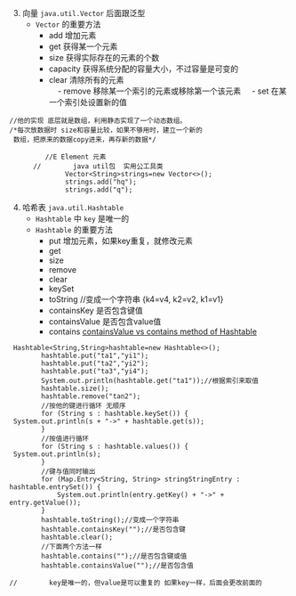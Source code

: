 3. 向量 `java.util.Vector` 后面跟泛型
    - `Vector` 的重要方法
        - add  增加元素
        - get  获得某一个元素
        - size  获得实际存在的元素的个数
        - capacity  获得系统分配的容量大小，不过容量是可变的
        - clear  清除所有的元素    
      - remove  移除某一个索引的元素或移除第一个该元素
      - set 在某一个索引处设置新的值
 ```
 //他的实现 底层就是数组，利用静态实现了一个动态数组。
 /*每次放数据时 size和容量比较，如果不够用时，建立一个新的
  数组，把原来的数据copy进来，再存新的数据*/
  
          //E Element 元素
       //        java util包  实用公工具类
               Vector<String>strings=new Vector<>();
               strings.add("hq");
               strings.add("q");

 ```
 4. 哈希表 `java.util.Hashtable`
     - `Hashtable` 中 `key` 是唯一的
     - `Hashtable` 的重要方法
         - put 增加元素，如果key重复，就修改元素
         - get
         - size
         - remove
         - clear
         - keySet
         - toString //变成一个字符串 {k4=v4, k2=v2, k1=v1}
         - containsKey 是否包含键值
         - containsValue  是否包含value值
         - contains [containsValue vs contains method of Hashtable](http://stackoverflow.com/a/25353244/3414180)
```
 Hashtable<String,String>hashtable=new Hashtable<>();
        hashtable.put("ta1","yi1");
        hashtable.put("ta2","yi2");
        hashtable.put("ta3","yi4");
        System.out.println(hashtable.get("ta1"));//根据索引来取值
        hashtable.size();
        hashtable.remove("tan2");
        //按他的键进行循环 无顺序
        for (String s : hashtable.keySet()) {
 System.out.println(s + "->" + hashtable.get(s));
        }
        //按值进行循环
        for (String s : hashtable.values()) {
 System.out.println(s);
        }
        //键与值同时输出
        for (Map.Entry<String, String> stringStringEntry : hashtable.entrySet()) {
            System.out.println(entry.getKey() + "->" + entry.getValue());
        }
        hashtable.toString();//变成一个字符串
        hashtable.containsKey("");//是否包含键
        hashtable.clear();
        //下面两个方法一样
        hashtable.contains("");//是否包含键或值
        hashtable.containsValue("");//是否包含值

//        key是唯一的，但value是可以重复的 如果key一样，后面会更改前面的
```